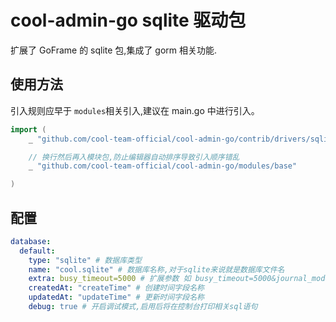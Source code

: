 # cool-admin-go sqlite 驱动包

扩展了 GoFrame 的 sqlite 包,集成了 gorm 相关功能.

## 使用方法

引入规则应早于 `modules`相关引入,建议在 main.go 中进行引入。

```go
import (
    _ "github.com/cool-team-official/cool-admin-go/contrib/drivers/sqlite"

    // 换行然后再入模块包,防止编辑器自动排序导致引入顺序错乱
    _ "github.com/cool-team-official/cool-admin-go/modules/base"

)
```

## 配置

```yaml
database:
  default:
    type: "sqlite" # 数据库类型
    name: "cool.sqlite" # 数据库名称,对于sqlite来说就是数据库文件名
    extra: busy_timeout=5000 # 扩展参数 如 busy_timeout=5000&journal_mode=ALL
    createdAt: "createTime" # 创建时间字段名称
    updatedAt: "updateTime" # 更新时间字段名称
    debug: true # 开启调试模式,启用后将在控制台打印相关sql语句
```
